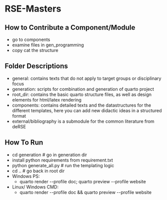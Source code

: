 # RSE-Masters


## How to Contribute a Component/Module

- go to components 
- examine files in gen_programming 
- copy cat the structure

## Folder Descriptions

- general: contains texts that do not apply to target groups or disciplinary focus
- generation: scripts for combination and generation of quarto project
- root_dir: contains the basic quarto structure files, as well as design elements for html/latex rendering
- components: contains detailed texts and the datastructures for the different templates, here you can add new didactic ideas in a structured format
- external/bibliography is a submodule for the common literature from deRSE


## How To Run

- cd generation # go in generation dir
- install python requirements from requirement.txt
- python generate_all.py # run the templating logic
- cd .. # go back in root dir
- Windows PS:
  - quarto render --profile doc; quarto preview --profile website
- Linux/ Windows CMD:
  - quarto render --profile doc && quarto preview --profile website

